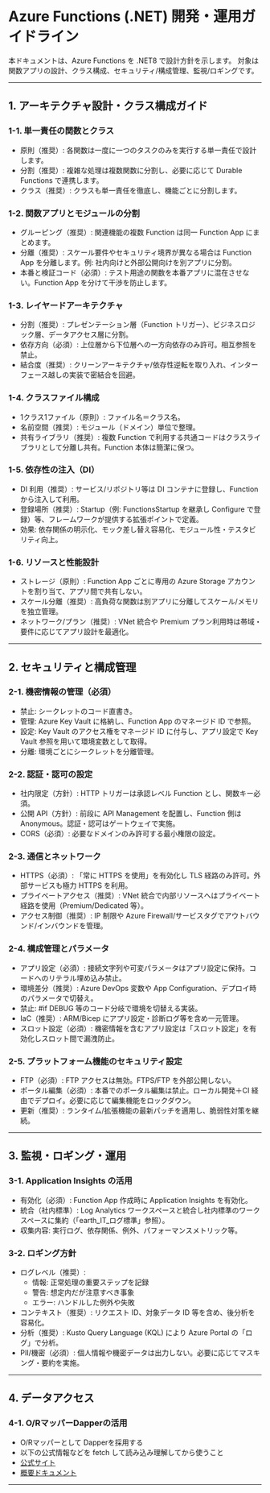 # Azure Functions (.NET) 開発・運用ガイドライン
本ドキュメントは、Azure Functions を .NET8 で設計方針を示します。
対象は関数アプリの設計、クラス構成、セキュリティ/構成管理、監視/ロギングです。

---

## 1. アーキテクチャ設計・クラス構成ガイド

### 1-1. 単一責任の関数とクラス
- 原則（推奨）: 各関数は一度に一つのタスクのみを実行する単一責任で設計します。
- 分割（推奨）: 複雑な処理は複数関数に分割し、必要に応じて Durable Functions で連携します。
- クラス（推奨）: クラスも単一責任を徹底し、機能ごとに分割します。

### 1-2. 関数アプリとモジュールの分割
- グルーピング（推奨）: 関連機能の複数 Function は同一 Function App にまとめます。
- 分離（推奨）: スケール要件やセキュリティ境界が異なる場合は Function App を分離します。例: 社内向けと外部公開向けを別アプリに分割。
- 本番と検証コード（必須）: テスト用途の関数を本番アプリに混在させない。Function App を分けて干渉を防止します。

### 1-3. レイヤードアーキテクチャ
- 分割（推奨）: プレゼンテーション層（Function トリガー）、ビジネスロジック層、データアクセス層に分割。
- 依存方向（必須）: 上位層から下位層への一方向依存のみ許可。相互参照を禁止。
- 結合度（推奨）: クリーンアーキテクチャ/依存性逆転を取り入れ、インターフェース越しの実装で密結合を回避。

### 1-4. クラスファイル構成
- 1クラス1ファイル（原則）: ファイル名＝クラス名。
- 名前空間（推奨）: モジュール（ドメイン）単位で整理。
- 共有ライブラリ（推奨）: 複数 Function で利用する共通コードはクラスライブラリとして分離し共有。Function 本体は簡潔に保つ。

### 1-5. 依存性の注入（DI）
- DI 利用（推奨）: サービス/リポジトリ等は DI コンテナに登録し、Function から注入して利用。
- 登録場所（推奨）: Startup（例: FunctionsStartup を継承し Configure で登録）等、フレームワークが提供する拡張ポイントで定義。
- 効果: 依存関係の明示化、モック差し替え容易化、モジュール性・テスタビリティ向上。

### 1-6. リソースと性能設計
- ストレージ（原則）: Function App ごとに専用の Azure Storage アカウントを割り当て、アプリ間で共有しない。
- スケール分離（推奨）: 高負荷な関数は別アプリに分離してスケール/メモリを独立管理。
- ネットワーク/プラン（推奨）: VNet 統合や Premium プラン利用時は帯域・要件に応じてアプリ設計を最適化。

---

## 2. セキュリティと構成管理

### 2-1. 機密情報の管理（必須）
- 禁止: シークレットのコード直書き。
- 管理: Azure Key Vault に格納し、Function App のマネージド ID で参照。
- 設定: Key Vault のアクセス権をマネージド ID に付与し、アプリ設定で Key Vault 参照を用いて環境変数として取得。
- 分離: 環境ごとにシークレットを分離管理。

### 2-2. 認証・認可の設定
- 社内限定（方針）: HTTP トリガーは承認レベル Function とし、関数キー必須。
- 公開 API（方針）: 前段に API Management を配置し、Function 側は Anonymous。認証・認可はゲートウェイで実施。
- CORS（必須）: 必要なドメインのみ許可する最小権限の設定。

### 2-3. 通信とネットワーク
- HTTPS（必須）: 「常に HTTPS を使用」を有効化し TLS 経路のみ許可。外部サービスも極力 HTTPS を利用。
- プライベートアクセス（推奨）: VNet 統合で内部リソースへはプライベート経路を使用（Premium/Dedicated 等）。
- アクセス制御（推奨）: IP 制限や Azure Firewall/サービスタグでアウトバウンド/インバウンドを管理。

### 2-4. 構成管理とパラメータ
- アプリ設定（必須）: 接続文字列や可変パラメータはアプリ設定に保持。コードへのリテラル埋め込み禁止。
- 環境差分（推奨）: Azure DevOps 変数や App Configuration、デプロイ時のパラメータで切替え。
- 禁止: #if DEBUG 等のコード分岐で環境を切替える実装。
- IaC（推奨）: ARM/Bicep にアプリ設定・診断ログ等を含め一元管理。
- スロット設定（必須）: 機密情報を含むアプリ設定は「スロット設定」を有効化しスロット間で漏洩防止。

### 2-5. プラットフォーム機能のセキュリティ設定
- FTP（必須）: FTP アクセスは無効。FTPS/FTP を外部公開しない。
- ポータル編集（必須）: 本番でのポータル編集は禁止。ローカル開発＋CI 経由でデプロイ。必要に応じて編集機能をロックダウン。
- 更新（推奨）: ランタイム/拡張機能の最新パッチを適用し、脆弱性対策を継続。

---

## 3. 監視・ロギング・運用

### 3-1. Application Insights の活用
- 有効化（必須）: Function App 作成時に Application Insights を有効化。
- 統合（社内標準）: Log Analytics ワークスペースと統合し社内標準のワークスペースに集約（「earth_IT_ログ標準」参照）。
- 収集内容: 実行ログ、依存関係、例外、パフォーマンスメトリック等。

### 3-2. ロギング方針
- ログレベル（推奨）:
  - 情報: 正常処理の重要ステップを記録
  - 警告: 想定内だが注意すべき事象
  - エラー: ハンドルした例外や失敗
- コンテキスト（推奨）: リクエスト ID、対象データ ID 等を含め、後分析を容易化。
- 分析（推奨）: Kusto Query Language (KQL) により Azure Portal の「ログ」で分析。
- PII/機密（必須）: 個人情報や機密データは出力しない。必要に応じてマスキング・要約を実施。

---

## 4. データアクセス

### 4-1. O/Rマッパー**Dapper**の活用
- O/Rマッパーとして Dapperを採用する
- 以下の公式情報などを fetch して読み込み理解してから使うこと
 - [公式サイト](https://github.com/DapperLib/Dapper)
 - [概要ドキュメント](https://learn.microsoft.com/ja-jp/archive/msdn-magazine/2016/may/data-points-dapper-entity-framework-and-hybrid-apps)

---
